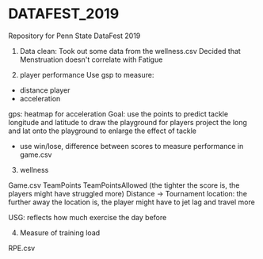 # DATAFEST_2019
Repository for Penn State DataFest 2019

1. Data clean:
Took out some data from the wellness.csv
Decided that Menstruation doesn't correlate with Fatigue

2. player performance
Use gsp to measure:
- distance player
- acceleration

gps: heatmap for acceleration
Goal: use the points to predict tackle
longitude and latitude to draw the playground for players
project the long and lat onto the playground to enlarge the effect of tackle

+ use win/lose, difference between scores to measure performance in game.csv

3. wellness

Game.csv
TeamPoints TeamPointsAllowed (the tighter the score is, the players might have struggled more)
Distance -> Tournament location: the further away the location is, the player might have to jet lag and travel more

USG: reflects how much exercise the day before

4. Measure of training load

RPE.csv

